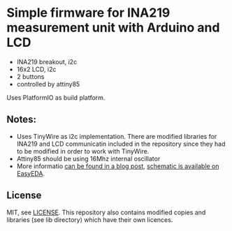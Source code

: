 # Simple firmware for INA219 measurement unit with Arduino and LCD

- INA219 breakout, i2c
- 16x2 LCD, i2c
- 2 buttons
- controlled by attiny85

Uses PlatformIO as build platform.

## Notes:

- Uses TinyWire as i2c implementation. There are modified libraries for INA219 and LCD communicatin included in the repository since they had to be modified in order to work with TinyWire.
- Attiny85 should be using 16Mhz internal oscillator
- More informatio [can be found in a blog post](https://josef-adamcik.cz/electronics/learning-the-hard-way-simple-diy-power-masurement-unit-with-ina219.html), [schematic is available on EasyEDA](https://easyeda.com/josefadamcik/ina219measurementunit).

## License

MIT, see [LICENSE](LICENSE).
This repository also contains modified copies and libraries (see lib directory) which have their own licences.
